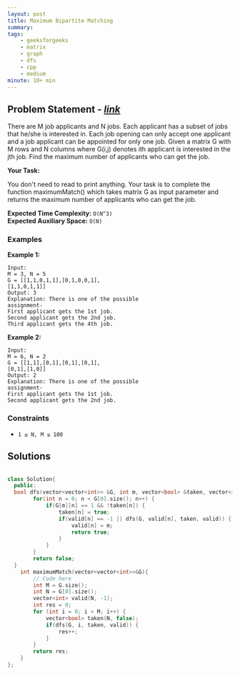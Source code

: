 ```yaml
---
layout: post
title: Maximum Bipartite Matching
summary:
tags:
    - geeksforgeeks
    - matrix
    - graph
    - dfs
    - cpp
    - medium
minute: 10+ min
---
```


## Problem Statement - [*link*](https://practice.geeksforgeeks.org/problems/9a88fe7ada1c49c2b3da7a67b43875e4a76aface/1) 

There are M job applicants and N jobs.  Each applicant has a subset of jobs that he/she is interested in. Each job opening can only accept one applicant and a job applicant can be appointed for only one job. Given a matrix G with M rows and N columns where G(i,j) denotes ith applicant is interested in the jth job. Find the maximum number of applicants who can get the job.

**Your Task:** 

You don't need to read to print anything. Your task is to complete the function maximumMatch() which takes matrix G as input parameter and returns the maximum number of applicants who can get the job.



**Expected Time Complexity:** `O(N^3)`  
**Expected Auxiliary Space:** `O(N)`  



### Examples

**Example 1:**   
```
Input: 
M = 3, N = 5
G = [[1,1,0,1,1],[0,1,0,0,1],
[1,1,0,1,1]]
Output: 3
Explanation: There is one of the possible
assignment-
First applicant gets the 1st job.
Second applicant gets the 2nd job.
Third applicant gets the 4th job.
```

**Example 2:** 
```
Input:
M = 6, N = 2
G = [[1,1],[0,1],[0,1],[0,1],
[0,1],[1,0]]
Output: 2
Explanation: There is one of the possible
assignment-
First applicant gets the 1st job.
Second applicant gets the 2nd job.
```

### Constraints

+ `1 ≤ N, M ≤ 100`

## Solutions

```cpp

class Solution{
  public:
  bool dfs(vector<vector<int>> &G, int m, vector<bool> &taken, vector<int> &valid) {
        for(int n = 0; n < G[0].size(); n++) {
            if(G[m][n] == 1 && !taken[n]) {
                taken[n] = true;
                if(valid[n] == -1 || dfs(G, valid[n], taken, valid)) {
                    valid[n] = m;
                    return true;
                }
            }
        }
        return false;
  }
	int maximumMatch(vector<vector<int>>&G){
	    // Code here
	    int M = G.size();
	    int N = G[0].size();
	    vector<int> valid(N, -1);
	    int res = 0;
	    for (int i = 0; i < M; i++) {
	        vector<bool> taken(N, false);
	        if(dfs(G, i, taken, valid)) {
	            res++;
	        }
	    }
	    return res;
	}
};

```

